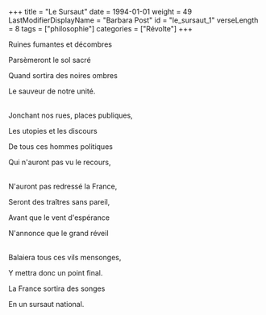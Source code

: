 +++
title = "Le Sursaut"
date = 1994-01-01
weight = 49
LastModifierDisplayName = "Barbara Post"
id = "le_sursaut_1"
verseLength = 8
tags = ["philosophie"]
categories = ["Révolte"]
+++

Ruines fumantes et décombres

Parsèmeront le sol sacré

Quand sortira des noires ombres

Le sauveur de notre unité.

 \
Jonchant nos rues, places publiques,

Les utopies et les discours

De tous ces hommes politiques

Qui n'auront pas vu le recours,

 \
N'auront pas redressé la France,

Seront des traîtres sans pareil,

Avant que le vent d'espérance

N'annonce que le grand réveil

 \
Balaiera tous ces vils mensonges,

Y mettra donc un point final.

La France sortira des songes

En un sursaut national.
